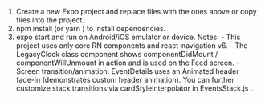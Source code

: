 1. Create a new Expo project and replace files with the ones above or copy files into the project.
2. npm install (or yarn ) to install dependencies.
3. expo start and run on Android/iOS emulator or device.
Notes: - This project uses only core RN components and react-navigation v6. - The LegacyClock class
component shows componentDidMount / componentWillUnmount in action and is used on the Feed
screen. - Screen transition/animation: EventDetails uses an Animated header fade-in (demonstrates custom
header animation). You can further customize stack transitions via cardStyleInterpolator in
EventsStack.js .